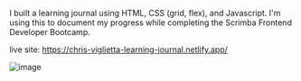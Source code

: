 I built a learning journal using HTML, CSS (grid, flex), and Javascript. I'm using this to document my progress while completing the Scrimba Frontend Developer Bootcamp.

live site: https://chris-viglietta-learning-journal.netlify.app/

![image](https://user-images.githubusercontent.com/26408789/232084275-a090d801-4ed9-45ca-8cdf-496a13a82ea9.png)




